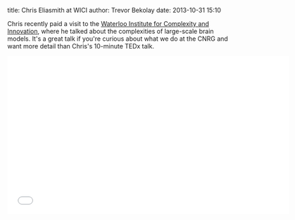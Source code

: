 title: Chris Eliasmith at WICI
author: Trevor Bekolay
date: 2013-10-31 15:10

Chris recently paid a visit to the
[Waterloo Institute for Complexity and Innovation](http://wici.ca/new/2013/07/chris-eliasmith/),
where he talked about the complexities
of large-scale brain models.
It's a great talk if you're curious about
what we do at the CNRG
and want more detail than Chris's 10-minute
TEDx talk.

<iframe src="//player.vimeo.com/video/77987400" height="360" width="640" allowfullscreen="" frameborder="0"></iframe>
